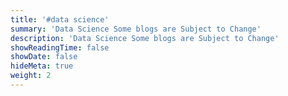 ```yaml
---
title: '#data science'
summary: 'Data Science Some blogs are Subject to Change'
description: 'Data Science Some blogs are Subject to Change'
showReadingTime: false
showDate: false
hideMeta: true
weight: 2
---
```

